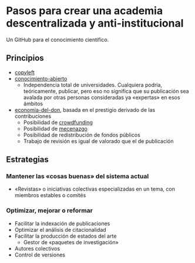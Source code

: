 # Pasos para crear una academia descentralizada y anti-institucional

Un GitHub para el conocimiento científico.

## Principios

* [copyleft](copyleft.md)
* [conocimiento-abierto](conocimiento-abierto.md)
  * Independencia total de universidades. Cualquiera podría, teóricamente, publicar, pero eso no significa que su publicación sea avalada por otras personas consideradas ya «expertas» en esos ámbitos
* [economia-del-don](economia-del-don.md), basada en el prestigio derivado de las contribuciones
  * Posibilidad de [crowdfunding](crowdfunding.md)
  * Posibilidad de [mecenazgo](mecenazgo.md)
  * Posibilidad de redistribución de fondos públicos
  * Trabajo de revisión es igual de valorado que el de publicación

## Estrategias

### Mantener las «cosas buenas» del sistema actual

* «Revistas» o iniciativas colectivas especializadas en un tema, con miembros estables o comités

### Optimizar, mejorar o reformar

* Facilitar la indexación de publicaciones
* Optimizar el análisis de citacionalidad
* Facilitar la producción de estados del arte
  * Gestor de «paquetes de investigación»
* Autores colectivos
* Control de versiones
